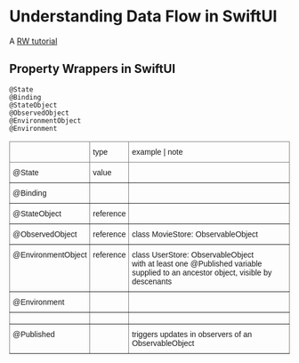 #  Understanding Data Flow in SwiftUI

A [RW tutorial](https://www.raywenderlich.com/11781349-understanding-data-flow-in-swiftui)

## Property Wrappers in SwiftUI

```
@State
@Binding
@StateObject
@ObservedObject
@EnvironmentObject
@Environment
```

<style type="text/css">
.tg  {border-collapse:collapse;border-spacing:0;}
.tg td{border-color:black;border-style:solid;border-width:1px;font-family:Arial, sans-serif;font-size:14px;
  overflow:hidden;padding:10px 5px;word-break:normal;}
.tg th{border-color:black;border-style:solid;border-width:1px;font-family:Arial, sans-serif;font-size:14px;
  font-weight:normal;overflow:hidden;padding:10px 5px;word-break:normal;}
.tg .tg-0pky{border-color:inherit;text-align:left;vertical-align:top}
</style>


<table class="tg">
<thead>
  <tr>
    <th class="tg-0pky"></th>
    <th class="tg-0pky">type</th>
    <th class="tg-0pky">example | note</th>
  </tr>
</thead>
<tbody>
  <tr>
    <td class="tg-0pky">@State</td>
    <td class="tg-0pky">value</td>
    <td class="tg-0pky"></td>
  </tr>
  <tr>
    <td class="tg-0pky">@Binding</td>
    <td class="tg-0pky"></td>
    <td class="tg-0pky"></td>
  </tr>
  <tr>
    <td class="tg-0pky">@StateObject</td>
    <td class="tg-0pky">reference</td>
    <td class="tg-0pky"></td>
  </tr>
  <tr>
    <td class="tg-0pky">@ObservedObject</td>
    <td class="tg-0pky">reference</td>
    <td class="tg-0pky">class MovieStore: ObservableObject</td>
  </tr>
    <tr>
    <td class="tg-0pky">@EnvironmentObject </td>
    <td class="tg-0pky">reference</td>
    <td class="tg-0pky">class UserStore: ObservableObject<br/>with at least one @Published variable<br/>supplied to an ancestor object, visible by descenants</td>
  </tr>
  <tr>
    <td class="tg-0pky">@Environment </td>
    <td class="tg-0pky"></td>
    <td class="tg-0pky"></td>
  </tr>
  <tr>
    <td class="tg-0pky"> </td>
    <td class="tg-0pky"></td>
    <td class="tg-0pky"></td>
  </tr>
  <tr>
    <td class="tg-0pky">@Published </td>
    <td class="tg-0pky"></td>
    <td class="tg-0pky">triggers updates in observers of an ObservableObject</td>
  </tr>

</tbody>
</table>

<pre><code><span class="hljs-attribute"></span>

</code></pre>
